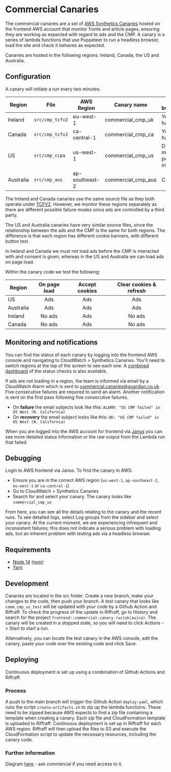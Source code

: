 # Commercial Canaries

The commercial canaries are a set of [AWS Synthetics Canaries](https://docs.aws.amazon.com/AmazonCloudWatch/latest/monitoring/CloudWatch_Synthetics_Canaries.html) hosted on the frontend AWS account that monitor fronts and article pages, ensuring they are working as expected with regard to ads and the CMP. A canary is a series of lambda functions that use Puppeteer to run a headless browser, load the site and check it behaves as expected. 

Canaries are hosted in the following regions: Ireland, Canada, the US and Australia.

## Configuration

A canary will initiate a run every two minutes. 

| Region          | File            | AWS Region     | Canary name               | Banner button text                  |
| --------------- | --------------- | -------------- | ------------------------- | ----------------------------------- |
| Ireland         | `src/cmp_tcfv2` | eu-west-1      | commercial_cmp_uk         | Yes, I’m happy                      |
| Canada          | `src/cmp_tcfv2` | ca-central-1   | commercial_cmp_ca         | Yes, I’m happy                      |
| US              | `src/cmp_ccpa`  | us-west-1      | commercial_cmp_us         | Do not sell my personal information |
| Australia       | `src/cmp_aus`   | ap-southeast-2 | commercial_cmp_aus        | Continue                            |

The Ireland and Canada canaries use the same source file as they both operate under [TCFV2](https://iabeurope.eu/tcf-2-0/). However, we monitor these regions separately as there are different possible failure modes since ads are controlled by a third party.

The US and Australia canaries have very similar source files, since the relationship between the ads and the CMP is the same for both regions. The difference is that each region has different cookie banners, with different button text.

In Ireland and Canada we must not load ads before the CMP is interacted with and consent is given, whereas in the US and Australia we can load ads on page load.

Within the canary code we test the following:

| Region    | On page load | Accept cookies | Clear cookies & refresh |
| --------- |:------------:|:--------------:|:-----------------------:|
| US        | Ads          | Ads            | Ads                     |
| Australia | Ads          | Ads            | Ads                     |
| Ireland   | No ads       | Ads            | No ads                  |
| Canada    | No ads       | Ads            | No ads                  |

## Monitoring and notifications

You can find the status of each canary by logging into the frontend AWS console and navigating to CloudWatch > Synthetics Canaries. You'll need to switch regions at the top of the screen to see each one. A [combined dashboard](https://eu-west-1.console.aws.amazon.com/cloudwatch/home?region=eu-west-1#dashboards:name=Commercial-Canaries) of the status checks is also available.

If ads are not loading in a region, the team is informed via email by a CloudWatch Alarm which is sent to commercial.canaries@guardian.co.uk. Five consecutive failures are required to send an alarm. Another notification is sent on the first pass following five consecutive failures.

- On **failure** the email subjects look like this: `ALARM: "US CMP failed" in US West (N. California)`
- On **recovery** the email subject looks like this: `OK: "US CMP failed" in US West (N. California)`

When you are logged into the AWS account for frontend via [Janus](https://janus.gutools.co.uk/) you can see more detailed status information or the raw output from the Lambda run that failed.

## Debugging

Login to AWS frontend via Janus. To find the canary in AWS: 
- Ensure you are in the correct AWS region (`us-west-1`, `ap-southeast-2`, `eu-west-1` or `ca-central-1`)
- Go to CloudWatch > Synthetics Canaries
- Search for and select your canary. The canary looks like `commercial_cmp_us`

From here, you can see all the details relating to the canary and the recent runs. To see detailed logs, select Log groups from the sidebar and select your canary. At the current moment, we are experiencing infrequent and inconsistent failures; this does not indicate a serious problem with loading ads, but an inherent problem with testing ads via a headless browser.

## Requirements

* [Node 14](https://nodejs.org/en/download/) ([nvm](https://github.com/nvm-sh/nvm))
* [Yarn](https://classic.yarnpkg.com/en/docs/install/)

## Development

Canaries are located in the src folder. Create a new branch, make your changes to the code, then push your branch. A test canary that looks like `comm_cmp_us_test` will be updated with your code by a Github Action and Riffraff. To check the progress of the update in Riffraff, go to History and search for the project `frontend::commercial-canary-(us|uk|au|ca)`. The canary will be created in a stopped state, so you will need to click Actions -> Start to start a run.

Alternatively, you can locate the test canary in the AWS console, edit the canary, paste your code over the existing code and click Save.

## Deploying

Continuous deployment is set up using a combination of Github Actions and Riffraff. 

### Process

A push to the main branch will trigger the Github Action `deploy.yaml`, which runs the script `create-artifacts.sh` to zip up the lambda functions. These need to be zipped because AWS expects to find a zip file containing a template when creating a canary. Each zip file and CloudFormation template is uploaded to Riffraff. Continuous deployment is set up in Riffraff for each AWS region. Riffraff will then upload the files to S3 and execute the CloudFormation script to update the necessary resources, including the canary code.

### Further information

Diagram [here](https://docs.google.com/presentation/d/1l8QFoq7siUWdJMRq_qc8vLcNf1iFhXH5aKx3Ok5xEu4/edit#slide=id.gb8f2b491c7_0_44) - ask commercial if you need access to it.